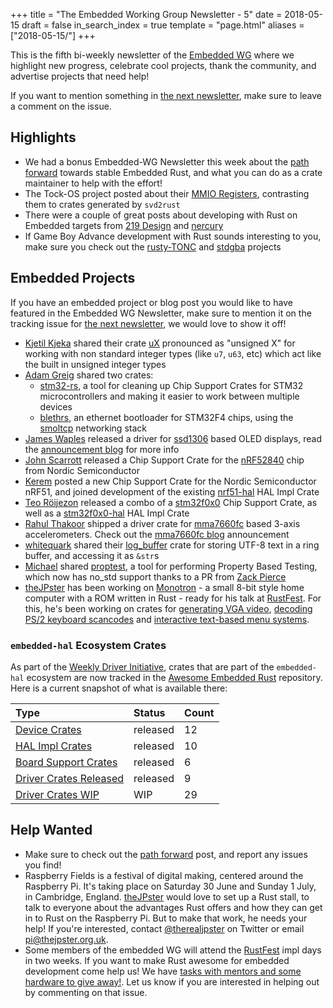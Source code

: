 +++
title = "The Embedded Working Group Newsletter - 5"
date = 2018-05-15
draft = false
in_search_index = true
template = "page.html"
aliases = ["2018-05-15/"]
+++

This is the fifth bi-weekly newsletter of the [Embedded WG] where we highlight new progress, celebrate cool projects, thank the community, and advertise projects that need help!

<!-- more -->

If you want to mention something in [the next newsletter], make sure to leave a comment on the issue.

[the next newsletter]: https://github.com/rust-lang-nursery/embedded-wg/issues/98
[Embedded WG]: https://github.com/rust-lang-nursery/embedded-wg

## Highlights

* We had a bonus Embedded-WG Newsletter this week about the [path forward] towards stable Embedded Rust, and what you can do as a crate maintainer to help with the effort!
* The Tock-OS project posted about their [MMIO Registers], contrasting them to crates generated by `svd2rust`
* There were a couple of great posts about developing with Rust on Embedded targets from [219 Design] and [nercury]
* If Game Boy Advance development with Rust sounds interesting to you, make sure you check out the [rusty-TONC] and [stdgba] projects

[path forward]: https://users.rust-lang.org/t/cortex-m-library-development-now-possible-on-beta-and-the-path-towards-stable-embedded-rust/17420
[MMIO Registers]: https://www.tockos.org/blog/2018/mmio-registers/

[219 Design]: https://www.219design.com/rust-on-the-stmicro-nucleo/
[nercury]: https://nercury.github.io/rust/embedded/experiments/2018/04/29/rust-embedded-01-discovery-vl-flipping-bits.html

[rusty-TONC]: https://github.com/tbelaire/rusty-TONC
[stdgba]: https://github.com/jkarns275/stdgba

## Embedded Projects

If you have an embedded project or blog post you would like to have featured in the Embedded WG Newsletter, make sure to mention it on the tracking issue for [the next newsletter], we would love to show it off!

* [Kjetil Kjeka] shared their crate [uX] pronounced as "unsigned X" for working with non standard integer types (like `u7`, `u63`, etc) which act like the built in unsigned integer types
* [Adam Greig] shared two crates:
    * [stm32-rs], a tool for cleaning up Chip Support Crates for STM32 microcontrollers and making it easier to work between multiple devices
    * [blethrs], an ethernet bootloader for STM32F4 chips, using the [smoltcp] networking stack
* [James Waples] released a driver for [ssd1306] based OLED displays, read the [announcement blog] for more info
* [John Scarrott] released a Chip Support Crate for the [nRF52840] chip from Nordic Semiconductor
* [Kerem] posted a new Chip Support Crate for the Nordic Semiconductor nRF51, and joined development of the existing [nrf51-hal] HAL Impl Crate
* [Teo Röijezon] released a combo of a [stm32f0x0] Chip Support Crate, as well as a [stm32f0x0-hal] HAL Impl Crate
* [Rahul Thakoor] shipped a driver crate for [mma7660fc] based 3-axis accelerometers. Check out the [mma7660fc blog] announcement
* [whitequark] shared their [log_buffer] crate for storing UTF-8 text in a ring buffer, and accessing it as `&str`s
* [Michael] shared [proptest], a tool for performing Property Based Testing, which now has no_std support thanks to a PR from [Zack Pierce]
* [theJPster] has been working on [Monotron] - a small 8-bit style home computer with a ROM written in Rust - ready for his talk at [RustFest]. For this, he's been working on crates for [generating VGA video], [decoding PS/2 keyboard scancodes] and [interactive text-based menu systems].

[Kjetil Kjeka]: https://github.com/kjetilkjeka
[uX]: https://crates.io/crates/ux

[Adam Greig]: https://github.com/adamgreig
[stm32-rs]: https://github.com/adamgreig/stm32-rs
[blethrs]: https://github.com/AirborneEngineering/blethrs
[smoltcp]: https://github.com/m-labs/smoltcp

[James Waples]: https://github.com/jamwaffles
[ssd1306]: https://crates.io/crates/ssd1306
[announcement blog]: https://wapl.es/electronics/rust/2018/04/30/ssd1306-driver.html

[John Scarrott]: https://github.com/jscarrott
[nRF52840]: https://crates.io/crates/nrf52840

[Kerem]: https://github.com/krk
[nrf51-hal]: https://crates.io/crates/nrf51-hal

[Teo Röijezon]: https://github.com/teozkr
[stm32f0x0]: https://crates.io/crates/stm32f0x0
[stm32f0x0-hal]: https://crates.io/crates/stm32f0x0-hal

[Rahul Thakoor]: https://github.com/rahul-thakoor
[mma7660fc]: https://crates.io/crates/mma7660fc
[mma7660fc blog]: https://rahul-thakoor.github.io/an-i2c-rust-driver-for-mma7660fc-based-3-axis-digital-accelerometer/

[whitequark]: https://github.com/whitequark
[log_buffer]: https://github.com/whitequark/rust-log_buffer

[Michael]: https://github.com/memoryruins
[proptest]: https://github.com/AltSysrq/proptest
[Zack Pierce]: https://github.com/ZackPierce

[theJPster]: https://github.com/thejpster
[Monotron]: https://github.com/thejpster/monotron
[RustFest]: https://paris.rustfest.eu/
[generating VGA video]: https://github.com/thejpster/vga-framebuffer-rs
[decoding PS/2 keyboard scancodes]: https://github.com/thejpster/pc-keyboard
[interactive text-based menu systems]: https://github.com/thejpster/menu


### `embedded-hal` Ecosystem Crates

As part of the [Weekly Driver Initiative], crates that are part of the `embedded-hal` ecosystem are now tracked in the [Awesome Embedded Rust] repository. Here is a current snapshot of what is available there:

| Type                      | Status    | Count |
| :---                      | :-----    | :---- |
| [Device Crates]           | released  | 12    |
| [HAL Impl Crates]         | released  | 10    |
| [Board Support Crates]    | released  | 6     |
| [Driver Crates Released]  | released  | 9     |
| [Driver Crates WIP]       | WIP       | 29    |

[Awesome Embedded Rust]: https://github.com/rust-embedded/awesome-embedded-rust
[Weekly Driver Initiative]: https://github.com/rust-lang-nursery/embedded-wg/issues/39
[Device Crates]: https://github.com/rust-embedded/awesome-embedded-rust#device-crates
[HAL Impl Crates]: https://github.com/rust-embedded/awesome-embedded-rust#hal-implementation-crates
[Board Support Crates]: https://github.com/rust-embedded/awesome-embedded-rust#board-support-crates
[Driver Crates Released]: https://github.com/rust-embedded/awesome-embedded-rust#driver-crates
[Driver Crates WIP]: https://github.com/rust-embedded/awesome-embedded-rust#wip

## Help Wanted

* Make sure to check out the [path forward] post, and report any issues you find!
* Raspberry Fields is a festival of digital making, centered around the Raspberry Pi. It's taking place on Saturday 30 June and Sunday 1 July, in Cambridge, England. [theJPster] would love to set up a Rust stall, to talk to everyone about the advantages Rust offers and how they can get in to Rust on the Raspberry Pi. But to make that work, he needs your help! If you're interested, contact [@therealjpster] on Twitter or email <pi@thejpster.org.uk>.
* Some members of the embedded WG will attend the [RustFest] impl days in two weeks. If you want to make Rust awesome for embedded development come help us! We have [tasks with mentors and some hardware to give away!][impl-days]. Let us know if you are interested in helping out by commenting on that issue.

[@therealjpster]: https://twitter.com/therealjpster
[impl-days]: https://github.com/rust-lang-nursery/embedded-wg/issues/90#issuecomment-389321129
